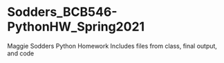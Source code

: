# Sodders_BCB546-PythonHW_Spring2021
Maggie Sodders Python Homework
Includes files from class, final output, and code

